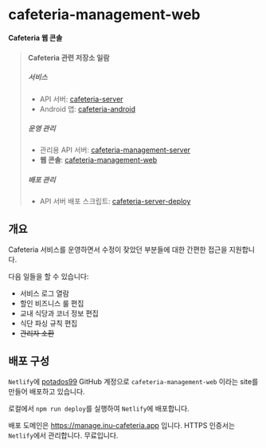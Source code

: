 # cafeteria-management-web

**Cafeteria 웹 콘솔**

> #### Cafeteria 관련 저장소 일람
>
> ##### 서비스
> - API 서버: [cafeteria-server](https://github.com/inu-appcenter/cafeteria-server)
> - Android 앱: [cafeteria-android](https://github.com/inu-appcenter/cafeteria-android)
>
> ##### 운영 관리
> - 관리용 API 서버: [cafeteria-management-server](https://github.com/inu-appcenter/cafeteria-management-server)
> - **웹 콘솔**: [cafeteria-management-web](https://github.com/inu-appcenter/cafeteria-management-web)
>
> ##### 배포 관리
> - API 서버 배포 스크립트: [cafeteria-server-deploy](https://github.com/inu-appcenter/cafeteria-server-deploy)

## 개요

Cafeteria 서비스를 운영하면서 수정이 잦았던 부분들에 대한 간편한 접근을 지원합니다.

다음 일들을 할 수 있습니다:

- 서비스 로그 열람
- 할인 비즈니스 룰 편집
- 교내 식당과 코너 정보 편집
- 식단 파싱 규칙 편집
- ~~관리자 소환~~ 

## 배포 구성

`Netlify`에 [potados99](https://github.com/potados99) GitHub 계정으로 `cafeteria-management-web`
이라는 site를 만들어 배포하고 있습니다.

로컬에서 `npm run deploy`를 실행하여 `Netlify`에 배포합니다.

배포 도메인은 https://manage.inu-cafeteria.app 입니다. HTTPS 인증서는 `Netlify`에서 관리합니다. 무료입니다.
